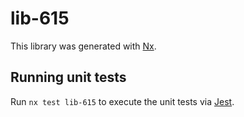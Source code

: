 # lib-615

This library was generated with [Nx](https://nx.dev).

## Running unit tests

Run `nx test lib-615` to execute the unit tests via [Jest](https://jestjs.io).
